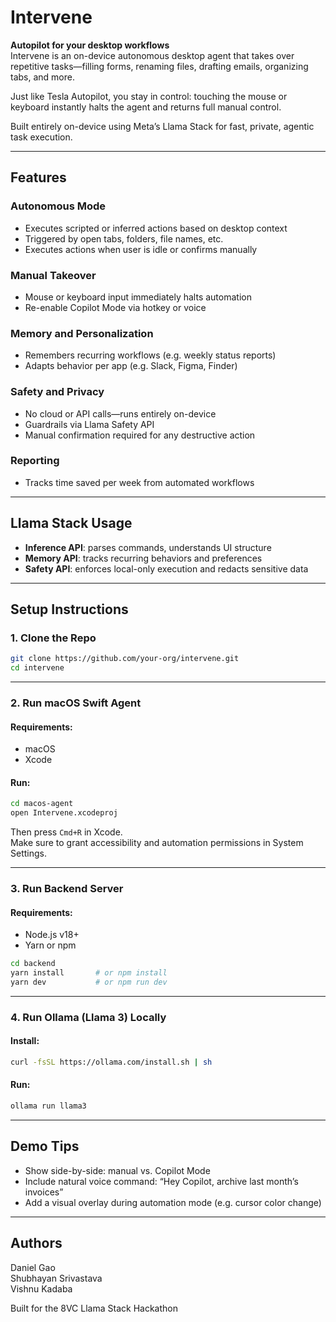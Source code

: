 
# Intervene

**Autopilot for your desktop workflows**  
Intervene is an on-device autonomous desktop agent that takes over repetitive tasks—filling forms, renaming files, drafting emails, organizing tabs, and more.

Just like Tesla Autopilot, you stay in control: touching the mouse or keyboard instantly halts the agent and returns full manual control.

Built entirely on-device using Meta’s Llama Stack for fast, private, agentic task execution.

---

## Features

### Autonomous Mode
- Executes scripted or inferred actions based on desktop context
- Triggered by open tabs, folders, file names, etc.
- Executes actions when user is idle or confirms manually

### Manual Takeover
- Mouse or keyboard input immediately halts automation
- Re-enable Copilot Mode via hotkey or voice

### Memory and Personalization
- Remembers recurring workflows (e.g. weekly status reports)
- Adapts behavior per app (e.g. Slack, Figma, Finder)

### Safety and Privacy
- No cloud or API calls—runs entirely on-device
- Guardrails via Llama Safety API
- Manual confirmation required for any destructive action

### Reporting
- Tracks time saved per week from automated workflows

---

## Llama Stack Usage

- **Inference API**: parses commands, understands UI structure
- **Memory API**: tracks recurring behaviors and preferences
- **Safety API**: enforces local-only execution and redacts sensitive data

---

## Setup Instructions

### 1. Clone the Repo

```bash
git clone https://github.com/your-org/intervene.git
cd intervene
```

---

### 2. Run macOS Swift Agent

#### Requirements:
- macOS
- Xcode

#### Run:

```bash
cd macos-agent
open Intervene.xcodeproj
```

Then press `Cmd+R` in Xcode.  
Make sure to grant accessibility and automation permissions in System Settings.

---

### 3. Run Backend Server

#### Requirements:
- Node.js v18+
- Yarn or npm

```bash
cd backend
yarn install       # or npm install
yarn dev           # or npm run dev
```

---

### 4. Run Ollama (Llama 3) Locally

#### Install:

```bash
curl -fsSL https://ollama.com/install.sh | sh
```

#### Run:

```bash
ollama run llama3
```

---

## Demo Tips

- Show side-by-side: manual vs. Copilot Mode
- Include natural voice command: “Hey Copilot, archive last month’s invoices”
- Add a visual overlay during automation mode (e.g. cursor color change)

---

## Authors

Daniel Gao  
Shubhayan Srivastava  
Vishnu Kadaba  

Built for the 8VC Llama Stack Hackathon
